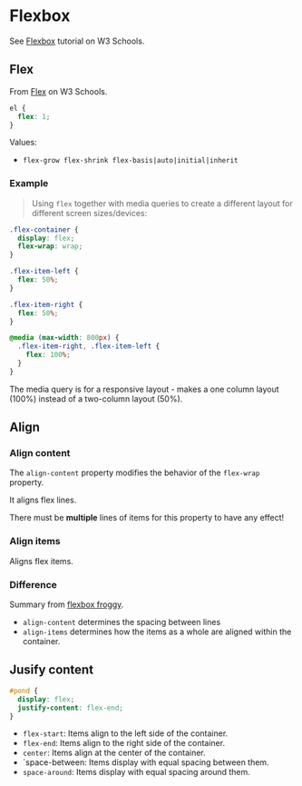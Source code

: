 # Flexbox

See [Flexbox](https://www.w3schools.com/css/css3_flexbox.asp) tutorial on W3 Schools.


## Flex

From [Flex](https://www.w3schools.com/cssref/css3_pr_flex.asp) on W3 Schools.

```css
el {
  flex: 1;
}
```

Values:

- `flex-grow flex-shrink flex-basis|auto|initial|inherit`


### Example

> Using `flex` together with media queries to create a different layout for different screen sizes/devices:

```css
.flex-container {
  display: flex;
  flex-wrap: wrap;
}

.flex-item-left {
  flex: 50%;
}

.flex-item-right {
  flex: 50%;
}

@media (max-width: 800px) {
  .flex-item-right, .flex-item-left {
    flex: 100%;
  }
}
```

The media query is for a responsive layout - makes a one column layout (100%) instead of a two-column layout (50%).


## Align

### Align content

The `align-content` property modifies the behavior of the `flex-wrap` property.

It aligns flex lines.

There must be **multiple** lines of items for this property to have any effect!

### Align items

Aligns flex items.


### Difference

Summary from [flexbox froggy](https://flexboxfroggy.com/).

- `align-content` determines the spacing between lines
- `align-items` determines how the items as a whole are aligned within the container.


## Jusify content

```css
#pond {
  display: flex;
  justify-content: flex-end;
}
```

- `flex-start`: Items align to the left side of the container.
- `flex-end`: Items align to the right side of the container.
- `center`: Items align at the center of the container.
- `space-between: Items display with equal spacing between them.
- `space-around`: Items display with equal spacing around them.
